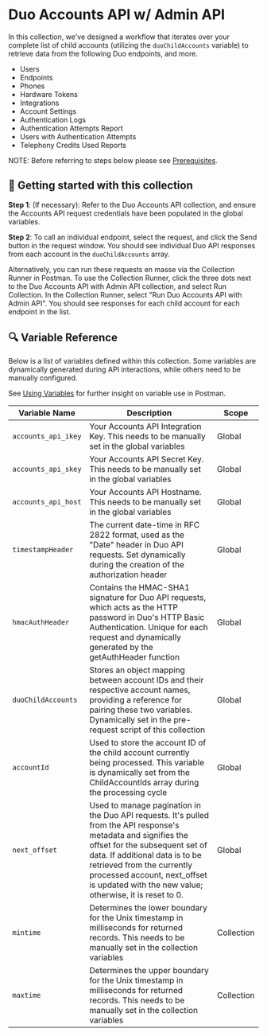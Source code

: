 # Duo Accounts API w/ Admin API

In this collection, we've designed a workflow that iterates over your complete list of child accounts (utilizing the `duoChildAccounts` variable) to retrieve data from the following Duo endpoints, and more.
- Users
- Endpoints
- Phones
- Hardware Tokens
- Integrations
- Account Settings
- Authentication Logs
- Authentication Attempts Report
- Users with Authentication Attempts
- Telephony Credits Used Reports

NOTE: Before referring to steps below please see [Prerequisites](https://github.com/it-jonjon/Duo-API-Playground/blob/main/README.md#prerequisites).

## 🚀 Getting started with this collection
**Step 1**: (If necessary): Refer to the Duo Accounts API collection, and ensure the Accounts API request credentials have been populated in the global variables.

**Step 2**: To call an individual endpoint, select the request, and click the Send button in the request window. You should see individual Duo API responses from each account in the `duoChildAccounts` array.

Alternatively, you can run these requests en masse via the Collection Runner in Postman. To use the Collection Runner, click the three dots next to the Duo Accounts API with Admin API collection, and select Run Collection. In the Collection Runner, select "Run Duo Accounts API with Admin API". You should see responses for each child account for each endpoint in the list.

## 🔍 Variable Reference
Below is a list of variables defined within this collection. Some variables are dynamically generated during API interactions, while others need to be manually configured.

See [Using Variables](https://learning.postman.com/docs/sending-requests/variables/) for further insight on variable use in Postman.

| Variable Name | Description | Scope |
|---------------|-------------|-------|
| `accounts_api_ikey` | Your Accounts API Integration Key. This needs to be manually set in the global variables | Global |
| `accounts_api_skey` | Your Accounts API Secret Key. This needs to be manually set in the global variables | Global |
| `accounts_api_host` | Your Accounts API Hostname. This needs to be manually set in the global variables | Global |
| `timestampHeader` | The current date-time in RFC 2822 format, used as the "Date" header in Duo API requests. Set dynamically during the creation of the authorization header | Global |
| `hmacAuthHeader` | Contains the HMAC-SHA1 signature for Duo API requests, which acts as the HTTP password in Duo's HTTP Basic Authentication. Unique for each request and dynamically generated by the getAuthHeader function | Global |
| `duoChildAccounts` | Stores an object mapping between account IDs and their respective account names, providing a reference for pairing these two variables. Dynamically set in the pre-request script of this collection | Global |
| `accountId` | Used to store the account ID of the child account currently being processed. This variable is dynamically set from the ChildAccountIds array during the processing cycle | Global |
| `next_offset` | Used to manage pagination in the Duo API requests. It's pulled from the API response's metadata and signifies the offset for the subsequent set of data. If additional data is to be retrieved from the currently processed account, next_offset is updated with the new value; otherwise, it is reset to 0. | Global |
| `mintime` | Determines the lower boundary for the Unix timestamp in milliseconds for returned records. This needs to be manually set in the collection variables | Collection |
| `maxtime` | Determines the upper boundary for the Unix timestamp in milliseconds for returned records. This needs to be manually set in the collection variables | Collection |
